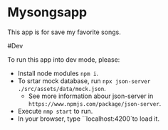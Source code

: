 # Mysongsapp

This app is for save my favorite songs.

#Dev

To run this app into dev mode, please:

- Install node modules `npm i`.
- To srtar mock database, run `npx json-server ./src/assets/data/mock.json`.
  - See more information abour json-server in `https://www.npmjs.com/package/json-server`.
- Execute `nmp start` to run.
- In your browser, type ``localhost:4200`to load it.
